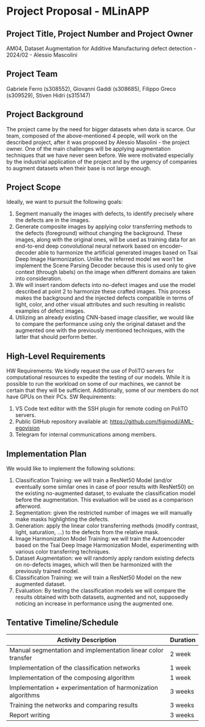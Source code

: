 # Project Proposal - MLinAPP

## Project Title, Project Number and Project Owner
AM04, Dataset Augmentation for Additive Manufacturing defect detection - 2024/02  - Alessio Mascolini

## Project Team
Gabriele Ferro (s308552), Giovanni Gaddi (s308685), Filippo Greco (s309529), Stiven Hidri (s315147)

## Project Background
The project came by the need for bigger datasets when data is scarce. Our team, composed of the above-mentioned 4 people, will work on the described project, after it was proposed by Alessio Masolini - the project owner. One of the main challenges will be applying augmentation techniques that we have never seen before. We were motivated especially by the industrial application of the project and by the urgency of companies to augment datasets when their base is not large enough. 

## Project Scope
Ideally, we want to pursuit the following goals:
1.	Segment manually the images with defects, to identify precisely where the defects are in the images. 
2.	Generate composite images by applying color transferring methods to the defects (foreground) without changing the background. These images, along with the original ones, will be used as training data for an end-to-end deep convolutional neural network based on encoder-decoder able to harmonize the artificial generated images based on Tsai Deep Image Harmonization. Unlike the referred model we won’t be implement the Scene Parsing Decoder because this is used only to give context (through labels) on the image when different domains are taken into consideration.
3.	We will insert random defects into no-defect images and use the model described at point 2 to harmonize these crafted images. This process makes the background and the injected defects compatible in terms of light, color, and other visual attributes and such resulting in realistic examples of defect images.
4.	Utilizing an already existing CNN-based image classifier, we would like to compare the performance using only the original dataset and the augmented one with the previously mentioned techniques, with the latter that should perform better.


## High-Level Requirements
HW Requirements:
We kindly request the use of PoliTO servers for computational resources to expedite the testing of our models. While it is possible to run the workload on some of our machines, we cannot be certain that they will be sufficient. Additionally, some of our members do not have GPUs on their PCs.
SW Requirements:
1.	VS Code text editor with the SSH plugin for remote coding on PoliTO servers.
2.	Public GitHub repository available at: https://github.com/figimodi/AML-egovision
3.	Telegram for internal communications among members.

## Implementation Plan
We would like to implement the following solutions:
1. Classification Training: we will train a ResNet50 Model (and/or eventually some similar ones in case of poor results with ResNet50) on the existing no-augmented dataset, to evaluate the classification model before the augmentation. This evaluation will be used as a comparison afterword.
2. Segmentation: given the restricted number of images we will manually make masks highlighting the defects.
3. Generation: apply the linear color transferring methods (modify contrast, light, saturation, …) to the defects from the relative mask. 
4. Image Harmonization Model Training: we will train the Autoencoder based on the Tsai Deep Image Harmonization Model, experimenting with various color transferring techniques.
5. Dataset Augmentation: we will randomly apply random existing defects on no-defects images, which will then be harmonized with the previously trained model. 
6. Classification Training: we will train a ResNet50 Model on the new augmented dataset.
7. Evaluation: By testing the classification models we will compare the results obtained with both datasets, augmented and not, supposedly noticing an increase in performance using the augmented one.


## Tentative Timeline/Schedule
Activity Description | Duration
--- | --- 
Manual segmentation and implementation linear color transfer | 2 week
Implementation of the classification networks | 1 week
Implementation of the composing algorithm | 1 week
Implementation + experimentation of harmonization algorithms | 3 weeks
Training the networks and comparing results | 3 weeks
Report writing | 3 weeks

